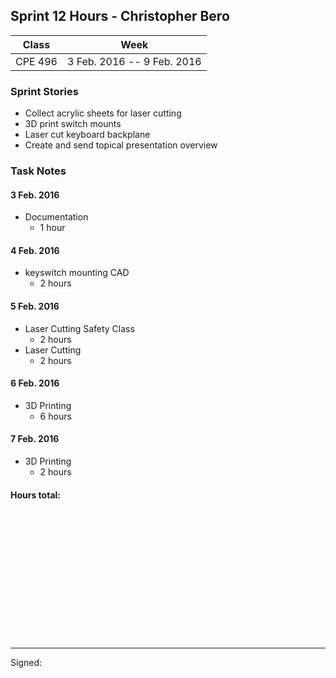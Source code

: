 ## Sprint 12 Hours - Christopher Bero

Class | Week
----- | ----
CPE 496 | 3 Feb. 2016 -- 9 Feb. 2016

### Sprint Stories

* Collect acrylic sheets for laser cutting
* 3D print switch mounts
* Laser cut keyboard backplane
* Create and send topical presentation overview

### Task Notes

#### 3 Feb. 2016

* Documentation
	* 1 hour

#### 4 Feb. 2016

* keyswitch mounting CAD
	* 2 hours

#### 5 Feb. 2016

* Laser Cutting Safety Class
	 * 2 hours
* Laser Cutting
	* 2 hours

#### 6 Feb. 2016

* 3D Printing
	* 6 hours

#### 7 Feb. 2016

* 3D Printing
	* 2 hours


#### Hours total:



<br><br><br><br><br><br>
<br><br><br><br><br><br>

---

Signed: 
